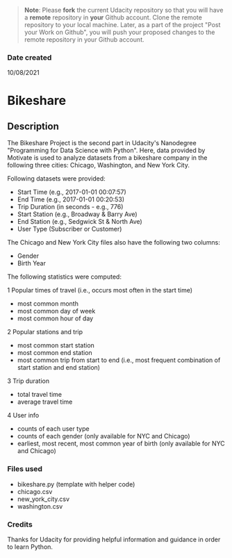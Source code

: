 >**Note**: Please **fork** the current Udacity repository so that you will have a **remote** repository in **your** Github account. Clone the remote repository to your local machine. Later, as a part of the project "Post your Work on Github", you will push your proposed changes to the remote repository in your Github account.

### Date created
10/08/2021

# Bikeshare

## Description
The Bikeshare Project is the second part in Udacity's Nanodegree "Programming for Data Science with Python". Here, data provided by Motivate is used to analyze datasets from a bikeshare company in the following three cities: Chicago, Washington, and New York City.

Following datasets were provided:

* Start Time (e.g., 2017-01-01 00:07:57)
* End Time (e.g., 2017-01-01 00:20:53)
* Trip Duration (in seconds - e.g., 776)
* Start Station (e.g., Broadway & Barry Ave)
* End Station (e.g., Sedgwick St & North Ave)
* User Type (Subscriber or Customer)

The Chicago and New York City files also have the following two columns:

* Gender
* Birth Year

The following statistics were computed:

1 Popular times of travel (i.e., occurs most often in the start time)

* most common month
* most common day of week
* most common hour of day

2 Popular stations and trip

* most common start station
* most common end station
* most common trip from start to end (i.e., most frequent combination of start station and end station)

3 Trip duration

* total travel time
* average travel time

4 User info

* counts of each user type
* counts of each gender (only available for NYC and Chicago)
* earliest, most recent, most common year of birth (only available for NYC and Chicago)

### Files used
* bikeshare.py (template with helper code)
* chicago.csv
* new_york_city.csv
* washington.csv

### Credits
Thanks for Udacity for providing helpful information and guidance in order to learn Python.

